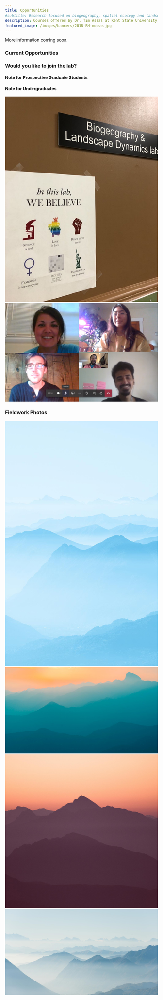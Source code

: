 ```yaml
---
title: Opportunities
#subtitle: Research focused on biogeography, spatial ecology and landscape change at Kent State University
description: Courses offered by Dr. Tim Assal at Kent State University; R, Environmental Data Analysis, Remote Sensing, Natural Disasters and Society
featured_image: /images/banners/2018-BH-moose.jpg
---
```


More information coming soon.

### Current Opportunities

### Would you like to join the lab?

#### Note for Prospective Graduate Students 

#### Note for Undergraduates 

<div class="gallery" data-columns="2">
    <img src="/images/gallery/lab-door.jpg">
    <img src="/images/gallery/classOf2020.jpg">
</div>

### Fieldwork Photos

<div class="gallery" data-columns="3">
    <img src="/images/demo/demo-portrait.jpg">
    <img src="/images/demo/demo-landscape.jpg">
    <img src="/images/demo/demo-square.jpg">
    <img src="/images/demo/demo-landscape-2.jpg">
</div>

 

